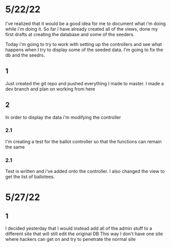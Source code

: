 
# 5/22/22

I've realized that it would be a good idea for me to document what i'm doing while i'm doing it. So far I have already created all of the views, done my first drafts at creating the database and some of the seeders.

Today i'm going to try to work with setting up the controllers and see what happens when I try to display some of the seeded data. I'm going to fix the db and the seedrs.

## 1
Just created the git repo and pushed everything I made to master. I made a dev branch and plan on working from here

## 2
In order to display the data i'm modifying the controller
### 2.1 
I'm creating a test for the ballot controller so that the functions can remain the same
### 2.1
Test is written and i've added onto the controller. I also changed the view to get the list of ballotees.

# 5/27/22

## 1
I decided yesterday that I would instead add all of the admin stuff to a different site that will still edit the original DB
This way I don't have one site where hackers can get on and try to penetrate the normal site